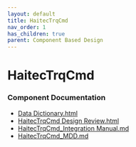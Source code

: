 ```yaml
---
layout: default
title: HaitecTrqCmd
nav_order: 1
has_children: true
parent: Component Based Design
---
```

# HaitecTrqCmd
### Component Documentation

- [Data Dictionary.html](doc/Data%20Dictionary.html)
- [HaitecTrqCmd Design Review.html](doc/HaitecTrqCmd%20Design%20Review.html)
- [HaitecTrqCmd_Integration Manual.md](doc/HaitecTrqCmd_Integration%20Manual.md)
- [HaitecTrqCmd_MDD.md](doc/HaitecTrqCmd_MDD.md)

